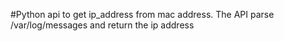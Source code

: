 #Python api to get ip_address from mac address.
The API parse /var/log/messages and return the ip address
